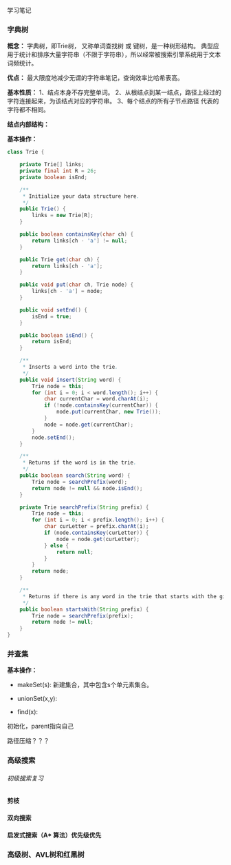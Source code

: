 学习笔记

### 字典树

**概念：** 字典树，即Trie树， 又称单词查找树 或 键树，是一种树形结构。
典型应用于统计和排序大量字符串（不限于字符串），所以经常被搜索引擎系统用于文本词频统计。

**优点：** 最大限度地减少无谓的字符串笔记，查询效率比哈希表高。


**基本性质：** 
1、结点本身不存完整单词。
2、从根结点到某一结点，路径上经过的字符连接起来，为该结点对应的字符串。
3、每个结点的所有子节点路径 代表的字符都不相同。

**结点内部结构：**


**基本操作：**


```java
class Trie {

    private Trie[] links;
    private final int R = 26;
    private boolean isEnd;

    /**
     * Initialize your data structure here.
     */
    public Trie() {
        links = new Trie[R];
    }

    public boolean containsKey(char ch) {
        return links[ch - 'a'] != null;
    }

    public Trie get(char ch) {
        return links[ch - 'a'];
    }

    public void put(char ch, Trie node) {
        links[ch - 'a'] = node;
    }

    public void setEnd() {
        isEnd = true;
    }

    public boolean isEnd() {
        return isEnd;
    }

    /**
     * Inserts a word into the trie.
     */
    public void insert(String word) {
        Trie node = this;
        for (int i = 0; i < word.length(); i++) {
            char currentChar = word.charAt(i);
            if (!node.containsKey(currentChar)) {
                node.put(currentChar, new Trie());
            }
            node = node.get(currentChar);
        }
        node.setEnd();
    }

    /**
     * Returns if the word is in the trie.
     */
    public boolean search(String word) {
        Trie node = searchPrefix(word);
        return node != null && node.isEnd();
    }

    private Trie searchPrefix(String prefix) {
        Trie node = this;
        for (int i = 0; i < prefix.length(); i++) {
            char curLetter = prefix.charAt(i);
            if (node.containsKey(curLetter)) {
                node = node.get(curLetter);
            } else {
                return null;
            }
        }
        return node;
    }

    /**
     * Returns if there is any word in the trie that starts with the given prefix.
     */
    public boolean startsWith(String prefix) {
        Trie node = searchPrefix(prefix);
        return node != null;
    }
}

```

### 并查集

**基本操作：**

* makeSet(s): 新建集合，其中包含s个单元素集合。


* unionSet(x,y):


* find(x):

初始化，parent指向自己

路径压缩？？？


### 高级搜索

###### 初级搜索复习


#### 剪枝

#### 双向搜索

#### 启发式搜索（A* 算法）优先级优先


### 高级树、AVL树和红黑树


